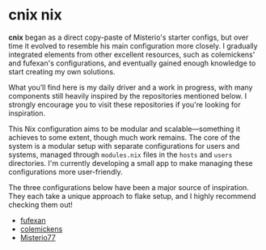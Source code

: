 # cnix nix

**cnix** began as a direct copy-paste of Misterio's starter configs, but over
time it evolved to resemble his main configuration more closely. I gradually
integrated elements from other excellent resources, such as colemickens' and
fufexan's configurations, and eventually gained enough knowledge to start
creating my own solutions.

What you’ll find here is my daily driver and a work in progress, with many
components still heavily inspired by the repositories mentioned below. I
strongly encourage you to visit these repositories if you're looking for
inspiration.

This Nix configuration aims to be modular and scalable—something it achieves to
some extent, though much work remains. The core of the system is a modular setup
with separate configurations for users and systems, managed through
`modules.nix` files in the `hosts` and `users` directories. I'm currently
developing a small app to make managing these configurations more user-friendly.

The three configurations below have been a major source of inspiration. They
each take a unique approach to flake setup, and I highly recommend checking them
out!

- [fufexan](https://github.com/fufexan/dotfiles.git)
- [colemickens](https://github.com/colemickens/nixcfg.git)
- [Misterio77](https://github.com/Misterio77/nix-config.git)
